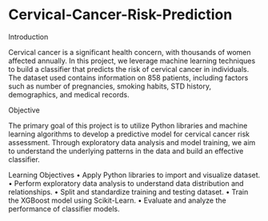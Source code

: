 # Cervical-Cancer-Risk-Prediction

Introduction

Cervical cancer is a significant health concern, with thousands of women affected annually. In this project, we leverage machine learning techniques to build a classifier that predicts the risk of cervical cancer in individuals. The dataset used contains information on 858 patients, including factors such as number of pregnancies, smoking habits, STD history, demographics, and medical records.

Objective

The primary goal of this project is to utilize Python libraries and machine learning algorithms to develop a predictive model for cervical cancer risk assessment. Through exploratory data analysis and model training, we aim to understand the underlying patterns in the data and build an effective classifier.

Learning Objectives
•	Apply Python libraries to import and visualize dataset.
•	Perform exploratory data analysis to understand data distribution and relationships.
•	Split and standardize training and testing dataset.
•	Train the XGBoost model using Scikit-Learn.
•	Evaluate and analyze the performance of classifier models.
